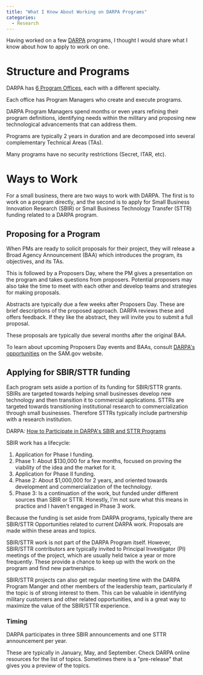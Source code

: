 ```yaml
---
title: "What I Know About Working on DARPA Programs"
categories:
  - Research
---
```


Having worked on a few [DARPA](https://www.darpa.mil/) programs, I thought I would share what I know about how to apply to work on one.

# Structure and Programs
DARPA has [6 Program Offices](https://www.darpa.mil/about-us/offices), each with a different specialty.

Each office has Program Managers who create and execute programs. 

DARPA Program Managers spend months or even years refining their program definitions, identifying needs within the military and proposing new technological advancements that can address them.

Programs are typically 2 years in duration and are decomposed into several complementary Technical Areas (TAs).

Many programs have no security restrictions (Secret, ITAR, etc).

# Ways to Work
For a small business, there are two ways to work with DARPA. The first is to work on a program directly, and the second is to apply for Small Business Innovation Research (SBIR) or Small Business Technology Transfer (STTR) funding related to a DARPA program.

## Proposing for a Program
When PMs are ready to solicit proposals for their project, they will release a Broad Agency Announcement (BAA) which introduces the program, its objectives, and its TAs.

This is followed by a Proposers Day, where the PM gives a presentation on the program and takes questions from proposers. Potential proposers may also take the time to meet with each other and develop teams and strategies for making proposals.

Abstracts are typically due a few weeks after Proposers Day. These are brief descriptions of the proposed approach. DARPA reviews these and offers feedback. If they like the abstract, they will invite you to submit a full proposal.

These proposals are typically due several months after the original BAA.

To learn about upcoming Proposers Day events and BAAs, consult [DARPA's opportunities](https://beta.sam.gov/search?keywords=&sort=-modifiedDate&index=&is_active=true&page=1&organization_id=300000412&date_filter_index=0&inactive_filter_values=false) on the SAM.gov website.

## Applying for SBIR/STTR funding
Each program sets aside a portion of its funding for SBIR/STTR grants. SBIRs are targeted towards helping small businesses develop new technology and then transition it to commercial applications. STTRs are targeted towards transitioning institutional research to commercialization through small businesses. Therefore STTRs typically include partnership with a research institution.

DARPA: [How to Participate in DARPA's SBIR and STTR Programs](https://www.darpa.mil/work-with-us/for-small-businesses/participate-sbir-sttr-program)

SBIR work has a lifecycle:
1. Application for Phase I funding.
2. Phase 1: About $130,000 for a few months, focused on proving the viability of the idea and the market for it.
3. Application for Phase II funding. 
4. Phase 2: About $1,000,000 for 2 years, and oriented towards development and commercialization of the technology.
5. Phase 3: Is a continuation of the work, but funded under different sources than SBIR or STTR. Honestly, I'm not sure what this means in practice and I haven't engaged in Phase 3 work.

Because the funding is set aside from DARPA programs, typically there are SBIR/STTR Opportunities related to current DARPA work. Proposals are made within these areas and topics.

SBIR/STTR work is not part of the DARPA Program itself. However, SBIR/STTR contributors are typically invited to Principal Investigator (PI) meetings of the project, which are usually held twice a year or more frequently. These provide a chance to keep up with the work on the program and find new partnerships.

SBIR/STTR projects can also get regular meeting time with the DARPA Program Manger and other members of the leadership team, particularly if the topic is of strong interest to them. This can be valuable in identifying military customers and other related opportunities, and is a great way to maximize the value of the SBIR/STTR experience.

### Timing
DARPA participates in three SBIR announcements and one STTR announcement per year.

These are typically in January, May, and September. Check DARPA online resources for the list of topics. Sometimes there is a "pre-release" that gives you a preview of the topics.
